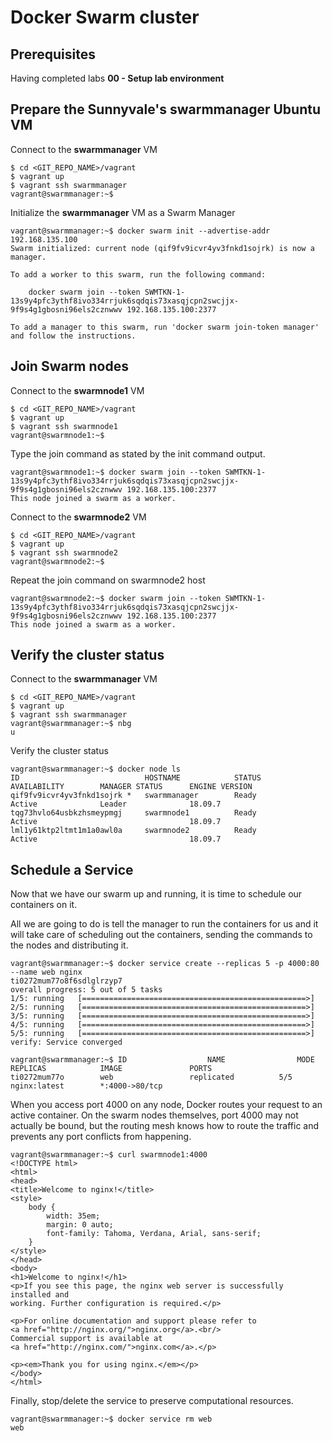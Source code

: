 # Docker Swarm cluster

## Prerequisites

Having completed labs **00 - Setup lab environment**

## Prepare the Sunnyvale's **swarmmanager** Ubuntu VM


Connect to the **swarmmanager** VM

```console
$ cd <GIT_REPO_NAME>/vagrant
$ vagrant up
$ vagrant ssh swarmmanager
vagrant@swarmmanager:~$ 
```

Initialize the **swarmmanager** VM as a Swarm Manager

```console
vagrant@swarmmanager:~$ docker swarm init --advertise-addr 192.168.135.100
Swarm initialized: current node (qif9fv9icvr4yv3fnkd1sojrk) is now a manager.

To add a worker to this swarm, run the following command:

    docker swarm join --token SWMTKN-1-13s9y4pfc3ythf8ivo334rrjuk6sqdqis73xasqjcpn2swcjjx-9f9s4g1gbosni96els2cznwwv 192.168.135.100:2377

To add a manager to this swarm, run 'docker swarm join-token manager' and follow the instructions.
```

## Join Swarm nodes

Connect to the **swarmnode1** VM

```console
$ cd <GIT_REPO_NAME>/vagrant
$ vagrant up
$ vagrant ssh swarmnode1
vagrant@swarmnode1:~$ 
```

Type the join command as stated by the init command output.

```console
vagrant@swarmnode1:~$ docker swarm join --token SWMTKN-1-13s9y4pfc3ythf8ivo334rrjuk6sqdqis73xasqjcpn2swcjjx-9f9s4g1gbosni96els2cznwwv 192.168.135.100:2377
This node joined a swarm as a worker.
```

Connect to the **swarmnode2** VM

```console
$ cd <GIT_REPO_NAME>/vagrant
$ vagrant up
$ vagrant ssh swarmnode2
vagrant@swarmnode2:~$ 
```

Repeat the join command on swarmnode2 host

```console
vagrant@swarmnode2:~$ docker swarm join --token SWMTKN-1-13s9y4pfc3ythf8ivo334rrjuk6sqdqis73xasqjcpn2swcjjx-9f9s4g1gbosni96els2cznwwv 192.168.135.100:2377
This node joined a swarm as a worker.
```

## Verify the cluster status

Connect to the **swarmmanager** VM

```console
$ cd <GIT_REPO_NAME>/vagrant
$ vagrant up
$ vagrant ssh swarmmanager
vagrant@swarmmanager:~$ nbg
u
```

Verify the cluster status

```console
vagrant@swarmmanager:~$ docker node ls
ID                            HOSTNAME            STATUS              AVAILABILITY        MANAGER STATUS      ENGINE VERSION
qif9fv9icvr4yv3fnkd1sojrk *   swarmmanager        Ready               Active              Leader              18.09.7
tqg73hvlo64usbkzhsmeypmgj     swarmnode1          Ready               Active                                  18.09.7
lml1y61ktp2ltmt1m1a0awl0a     swarmnode2          Ready               Active                                  18.09.7
```

## Schedule a Service

Now that we have our swarm up and running, it is time to schedule our containers on it.

All we are going to do is tell the manager to run the containers for us and it will take care of scheduling out the containers, sending the commands to the nodes and distributing it.

```console
vagrant@swarmmanager:~$ docker service create --replicas 5 -p 4000:80 --name web nginx
ti0272mum77o8f6sdlglrzyp7
overall progress: 5 out of 5 tasks 
1/5: running   [==================================================>] 
2/5: running   [==================================================>] 
3/5: running   [==================================================>] 
4/5: running   [==================================================>] 
5/5: running   [==================================================>] 
verify: Service converged
```

```console
vagrant@swarmmanager:~$ ID                  NAME                MODE                REPLICAS            IMAGE               PORTS
ti0272mum77o        web                 replicated          5/5                 nginx:latest        *:4000->80/tcp
```

When you access port 4000 on any node, Docker routes your request to an active container. On the swarm nodes themselves, port 4000 may not actually be bound, but the routing mesh knows how to route the traffic and prevents any port conflicts from happening.


```console
vagrant@swarmmanager:~$ curl swarmnode1:4000
<!DOCTYPE html>
<html>
<head>
<title>Welcome to nginx!</title>
<style>
    body {
        width: 35em;
        margin: 0 auto;
        font-family: Tahoma, Verdana, Arial, sans-serif;
    }
</style>
</head>
<body>
<h1>Welcome to nginx!</h1>
<p>If you see this page, the nginx web server is successfully installed and
working. Further configuration is required.</p>

<p>For online documentation and support please refer to
<a href="http://nginx.org/">nginx.org</a>.<br/>
Commercial support is available at
<a href="http://nginx.com/">nginx.com</a>.</p>

<p><em>Thank you for using nginx.</em></p>
</body>
</html>
```

Finally, stop/delete the service to preserve computational resources.


```console
vagrant@swarmmanager:~$ docker service rm web
web
```
